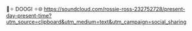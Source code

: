 🧪✧ DOOGI ✧🌐
https://soundcloud.com/rossie-ross-232752728/present-day-present-time?utm_source=clipboard&utm_medium=text&utm_campaign=social_sharing